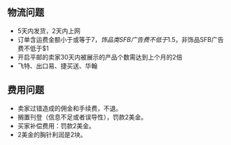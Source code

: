 ## 物流问题
* 5天内发货，2天内上网
* 订单含运费金额小于或等于$7，饰品类SFB广告费不低于$1.5，非饰品SFB广告费不低于$1
* 开启平邮的卖家30天内被展示的产品个数需达到上个月的2倍
* 飞特、出口易、捷买送、华翰

## 费用问题
* 卖家过错造成的佣金和手续费，不退。
* 搁置刊登（信息不足或者误导性），罚款2美金。
* 买家补偿费用：罚款2美金。
* 2美金的胸针利润是2块。
